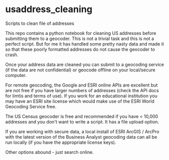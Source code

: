 # usaddress_cleaning
Scripts to clean file of addresses

This repo contains a python notebook for cleaning US addresses before submitting them to a geocoder. This is not a trivial task and this is not a perfect script. But for me it has handled some pretty nasty data and made it so that these poorly formatted addresses do not cause the geocoder to crash.


Once your address data are cleaned you can submit to a geocoding service (if the data are not confidential) or geocode offline on your local/secure computer.

For remote geocoding, the Google and ESRI online APIs are excellent but are not free if you have larger numbers of addresses (check the API docs for limtis and terms of use). If you work for an educational institution you may have an ESRI site license which would make use of the ESRI World Geocoding Service free.

The US Census geocoder is free and recommended if you have < 10,000 addresses and you don't want to write a script. It has a file upload option.

If you are working with secure data, a local install of ESRI ArcGIS / ArcPro with the latest version of the Business Analyst geocoding data can all be run locally (if you have the appropriate license keys).

Other options abound - just search online.
